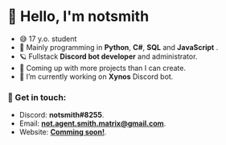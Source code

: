 # 👋 Hello, I'm notsmith

- 😅 17 y.o. student
- 🎉 Mainly programming in **Python**, **C#**, **SQL** and **JavaScript** .
- 🪐 Fullstack **Discord bot developer** and administrator.
- 🌱 Coming up with more projects than I can create.
- 🔭 I’m currently working on **Xynos** Discord bot.

### 💬 Get in touch:
- Discord: **notsmith#8255**.
- Email: **not.agent.smith.matrix@gmail.com**.
- Website: **[Comming soon!](https://notsmith.repl.co)**.
